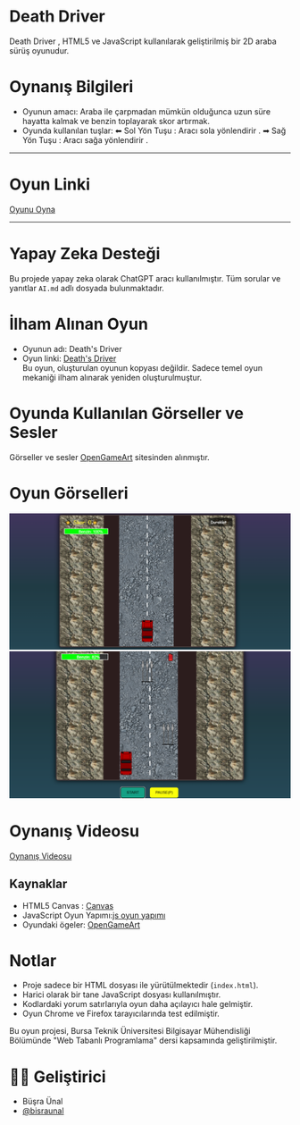# Death Driver 

Death Driver , HTML5 ve JavaScript kullanılarak geliştirilmiş bir 2D araba sürüş oyunudur. 


# Oynanış Bilgileri

- Oyunun amacı: Araba ile çarpmadan mümkün olduğunca uzun süre hayatta kalmak ve benzin toplayarak skor artırmak.
- Oyunda kullanılan tuşlar:
 ⬅ Sol Yön Tuşu : Aracı sola yönlendirir .
 ➡ Sağ Yön Tuşu : Aracı sağa yönlendirir .

---

# Oyun Linki

   [Oyunu Oyna](https://bisraunal.github.io/death-driver)

---

# Yapay Zeka Desteği

Bu projede yapay zeka olarak ChatGPT aracı kullanılmıştır. Tüm sorular ve yanıtlar `AI.md` adlı dosyada bulunmaktadır.


#  İlham Alınan Oyun

- Oyunun adı:  Death's Driver	
- Oyun linki:  [Death's Driver](https://david-wu-softdev.itch.io/deaths-driver)  
Bu oyun, oluşturulan oyunun kopyası değildir. Sadece temel oyun mekaniği ilham alınarak yeniden oluşturulmuştur.



#  Oyunda Kullanılan Görseller ve Sesler

Görseller ve sesler [OpenGameArt](https://opengameart.org) sitesinden alınmıştır.

# Oyun Görselleri

![Oyun Görseli 1](assets/screenshot.png)  
![Oyun Görseli 2](assets/screenshot2.png)

# Oynanış Videosu

[Oynanış Videosu]()



##  Kaynaklar

- HTML5 Canvas : [Canvas](https://www.w3schools.com/graphics/canvas_intro.asp )
- JavaScript Oyun Yapımı:[js oyun yapımı]( https://www.w3schools.com/graphics/game_intro.asp  )
- Oyundaki ögeler: [OpenGameArt](https://opengameart.org)



# Notlar

- Proje sadece bir HTML dosyası ile yürütülmektedir (`index.html`).
- Harici olarak bir tane JavaScript dosyası kullanılmıştır.
- Kodlardaki yorum satırlarıyla oyun daha açılayıcı hale gelmiştir.
- Oyun Chrome ve Firefox tarayıcılarında test edilmiştir.



Bu oyun projesi, Bursa Teknik Üniversitesi Bilgisayar Mühendisliği Bölümünde  "Web Tabanlı Programlama" dersi kapsamında geliştirilmiştir.
 
# 👩‍💻 Geliştirici

-  Büşra Ünal  
-  [@bisraunal](https://github.com/bisraunal)



